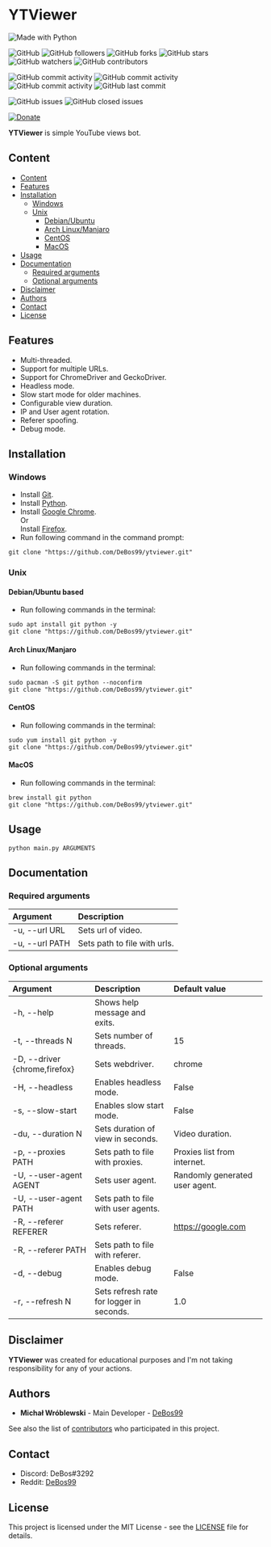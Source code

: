 # YTViewer

![Made with Python](https://img.shields.io/badge/made%20with-python-0.svg?color=cc2020&labelColor=ff3030&logo=python&logoColor=white&style=for-the-badge)

![GitHub](https://img.shields.io/github/license/DeBos99/ytviewer.svg?color=2020cc&labelColor=5050ff&style=for-the-badge)
![GitHub followers](https://img.shields.io/github/followers/DeBos99.svg?color=2020cc&labelColor=5050ff&style=for-the-badge)
![GitHub forks](https://img.shields.io/github/forks/DeBos99/ytviewer.svg?color=2020cc&labelColor=5050ff&style=for-the-badge)
![GitHub stars](https://img.shields.io/github/stars/DeBos99/ytviewer.svg?color=2020cc&labelColor=5050ff&style=for-the-badge)
![GitHub watchers](https://img.shields.io/github/watchers/DeBos99/ytviewer.svg?color=2020cc&labelColor=5050ff&style=for-the-badge)
![GitHub contributors](https://img.shields.io/github/contributors/DeBos99/ytviewer.svg?color=2020cc&labelColor=5050ff&style=for-the-badge)

![GitHub commit activity](https://img.shields.io/github/commit-activity/w/DeBos99/ytviewer.svg?color=ffaa00&labelColor=ffaa30&style=for-the-badge)
![GitHub commit activity](https://img.shields.io/github/commit-activity/m/DeBos99/ytviewer.svg?color=ffaa00&labelColor=ffaa30&style=for-the-badge)
![GitHub commit activity](https://img.shields.io/github/commit-activity/y/DeBos99/ytviewer.svg?color=ffaa00&labelColor=ffaa30&style=for-the-badge)
![GitHub last commit](https://img.shields.io/github/last-commit/DeBos99/ytviewer.svg?color=ffaa00&labelColor=ffaa30&style=for-the-badge)

![GitHub issues](https://img.shields.io/github/issues-raw/DeBos99/ytviewer.svg?color=cc2020&labelColor=ff3030&style=for-the-badge)
![GitHub closed issues](https://img.shields.io/github/issues-closed-raw/DeBos99/ytviewer.svg?color=10aa10&labelColor=30ff30&style=for-the-badge)

[![Donate](https://www.paypalobjects.com/en_US/i/btn/btn_donateCC_LG.gif)](https://www.paypal.com/cgi-bin/webscr?cmd=_s-xclick&hosted_button_id=NH8JV53DSVDMY)

**YTViewer** is simple YouTube views bot.

## Content

- [Content](#content)
- [Features](#features)
- [Installation](#installation)
  - [Windows](#windows)
  - [Unix](#unix)
    - [Debian/Ubuntu](#apt)
    - [Arch Linux/Manjaro](#pacman)
    - [CentOS](#yum)
    - [MacOS](#homebrew)
- [Usage](#usage)
- [Documentation](#documentation)
  - [Required arguments](#required-arguments)
  - [Optional arguments](#optional-arguments)
- [Disclaimer](#disclaimer)
- [Authors](#authors)
- [Contact](#contact)
- [License](#license)

## Features

* Multi-threaded.
* Support for multiple URLs.
* Support for ChromeDriver and GeckoDriver.
* Headless mode.
* Slow start mode for older machines.
* Configurable view duration.
* IP and User agent rotation.
* Referer spoofing.
* Debug mode.

## Installation

### Windows

* Install [Git](https://git-scm.com/download/win).
* Install [Python](https://www.python.org/downloads/).
* Install [Google Chrome](https://www.google.com/chrome/).
<br>Or
<br>Install [Firefox](https://www.mozilla.org/firefox/new/).
* Run following command in the command prompt:
```
git clone "https://github.com/DeBos99/ytviewer.git"
```

### Unix

#### <a name="APT">Debian/Ubuntu based

* Run following commands in the terminal:
```
sudo apt install git python -y
git clone "https://github.com/DeBos99/ytviewer.git"
```

#### <a name="Pacman">Arch Linux/Manjaro

* Run following commands in the terminal:
```
sudo pacman -S git python --noconfirm
git clone "https://github.com/DeBos99/ytviewer.git"
```

#### <a name="YUM">CentOS

* Run following commands in the terminal:
```
sudo yum install git python -y
git clone "https://github.com/DeBos99/ytviewer.git"
```

#### <a name="Homebrew">MacOS

* Run following commands in the terminal:
```
brew install git python
git clone "https://github.com/DeBos99/ytviewer.git"
```

## Usage

`python main.py ARGUMENTS`

## Documentation

### Required arguments

| Argument       | Description                  |
| :------------- | :--------------------------- |
| -u, --url URL  | Sets url of video.           |
| -u, --url PATH | Sets path to file with urls. |

### Optional arguments

| Argument                      | Description                              | Default value                  |
| :---------------------------- | :--------------------------------------- | :----------------------------- |
| -h, --help                    | Shows help message and exits.            |                                |
| -t, --threads N               | Sets number of threads.                  | 15                             |
| -D, --driver {chrome,firefox} | Sets webdriver.                          | chrome                         |
| -H, --headless                | Enables headless mode.                   | False                          |
| -s, --slow-start              | Enables slow start mode.                 | False                          |
| -du, --duration N             | Sets duration of view in seconds.        | Video duration.                |
| -p, --proxies PATH            | Sets path to file with proxies.          | Proxies list from internet.    |
| -U, --user-agent AGENT        | Sets user agent.                         | Randomly generated user agent. |
| -U, --user-agent PATH         | Sets path to file with user agents.      |                                |
| -R, --referer REFERER         | Sets referer.                            | https://google.com             |
| -R, --referer PATH            | Sets path to file with referer.          |                                |
| -d, --debug                   | Enables debug mode.                      | False                          |
| -r, --refresh N               | Sets refresh rate for logger in seconds. | 1.0                            |

## Disclaimer

**YTViewer** was created for educational purposes and I'm not taking responsibility for any of your actions.

## Authors

* **Michał Wróblewski** - Main Developer - [DeBos99](https://github.com/DeBos99)

See also the list of [contributors](https://github.com/DeBos99/ytviewer/contributors) who participated in this project.

## Contact

* Discord: DeBos#3292
* Reddit: [DeBos99](https://www.reddit.com/user/DeBos99)

## License

This project is licensed under the MIT License - see the [LICENSE](LICENSE) file for details.
